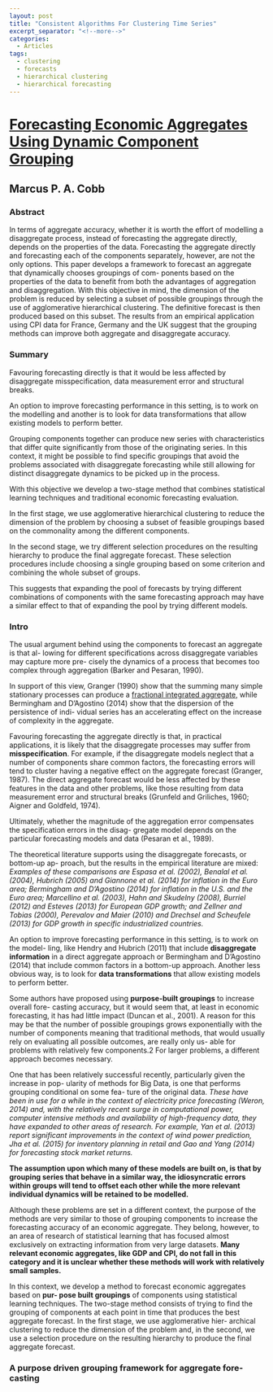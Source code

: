 ```yaml
---
layout: post
title: "Consistent Algorithms For Clustering Time Series"
excerpt_separator: "<!--more-->"
categories:
  - Articles
tags:
  - clustering
  - forecasts 
  - hierarchical clustering
  - hierarchical forecasting
---
```



# [Forecasting Economic Aggregates Using Dynamic Component Grouping](https://mpra.ub.uni-muenchen.de/81585/1/MPRA_paper_81585.pdf)

## Marcus P. A. Cobb

### Abstract

In terms of aggregate accuracy, whether it is worth the effort of modelling a disaggregate process, instead of forecasting the aggregate directly, depends on the properties of the data. Forecasting the aggregate directly and forecasting each of the components separately, however, are not the only options. <!--more-->  This paper develops a framework to forecast an aggregate that dynamically chooses groupings of com- ponents based on the properties of the data to benefit from both the advantages of aggregation and disaggregation. With this objective in mind, the dimension of the problem is reduced by selecting a subset of possible groupings through the use of agglomerative hierarchical clustering. The definitive forecast is then produced based on this subset. The results from an empirical application using CPI data for France, Germany and the UK suggest that the grouping methods can improve both aggregate and disaggregate accuracy.


### Summary 

Favouring forecasting directly is that it would be less affected by disaggregate misspecification, data measurement error and structural breaks. 

An option to improve forecasting performance in this setting, is to work on the modelling and another is to look for data transformations that allow existing models to perform better.

Grouping components together can produce new series with characteristics that differ quite significantly from those of the originating series. In this context, it might be possible to find specific groupings that avoid the problems associated with disaggregate forecasting while still allowing for distinct disaggregate dynamics to be picked up in the process. 

With this objective we develop a two-stage method that combines statistical learning techniques and traditional economic forecasting evaluation. 

In the first stage, we use agglomerative hierarchical clustering to reduce the dimension of the problem by choosing a subset of feasible groupings based on the commonality among the different components. 

In the second stage, we try different selection procedures on the resulting hierarchy to produce the final aggregate forecast. These selection procedures include choosing a single grouping based on some criterion and combining the whole subset of groups.

This suggests that expanding the pool of forecasts by trying different combinations of components with the same forecasting approach may have a similar effect to that of expanding the pool by trying different models.

### Intro 

The usual argument behind using the components to forecast an aggregate is that al- lowing for different specifications across disaggregate variables may capture more pre- cisely the dynamics of a process that becomes too complex through aggregation (Barker and Pesaran, 1990). 

In support of this view, Granger (1990) show that the summing many simple stationary processes can produce a [fractional integrated aggregate](https://www.sciencedirect.com/science/article/pii/S0304407617300428), while Bermingham and D’Agostino (2014) show that the dispersion of the persistence of indi- vidual series has an accelerating effect on the increase of complexity in the aggregate.

Favouring forecasting the aggregate directly is that, in practical applications, it is likely that the disaggregate processes may suffer from **misspecification**. For example, if the disaggregate models neglect that a number of components share common factors, the forecasting errors will tend to cluster having a negative effect on the aggregate forecast (Granger, 1987). The direct aggregate forecast would be less affected by these features in the data and other problems, like those resulting from data measurement error and structural breaks (Grunfeld and Griliches, 1960; Aigner and Goldfeld, 1974).

Ultimately, whether the magnitude of the aggregation error compensates the specification errors in the disag- gregate model depends on the particular forecasting models and data (Pesaran et al., 1989).

The theoretical literature supports using the disaggregate forecasts, or bottom-up ap- proach, but the results in the empirical literature are mixed: *Examples of these comparisons are Espasa et al. (2002), Benalal et al. (2004), Hubrich (2005) and Giannone et al. (2014) for inflation in the Euro area; Bermingham and D’Agostino (2014) for inflation in the U.S. and the Euro area; Marcellino et al. (2003), Hahn and Skudelny (2008), Burriel (2012) and Esteves (2013) for European GDP growth; and Zellner and Tobias (2000), Perevalov and Maier (2010) and Drechsel and Scheufele (2013) for GDP growth in specific industrialized countries.*

An option to improve forecasting performance in this setting, is to work on the model- ling, like Hendry and Hubrich (2011) that include **disaggregate information** in a direct aggregate approach or Bermingham and D’Agostino (2014) that include common factors in a bottom-up approach. Another less obvious way, is to look for **data transformations** that allow existing models to perform better.

Some authors have proposed using **purpose-built groupings** to increase overall fore- casting accuracy, but it would seem that, at least in economic forecasting, it has had little impact (Duncan et al., 2001). A reason for this may be that the number of possible groupings grows exponentially with the number of components meaning that traditional methods, that would usually rely on evaluating all possible outcomes, are really only us- able for problems with relatively few components.2 For larger problems, a different approach becomes necessary.

One that has been relatively successful recently, particularly given the increase in pop- ularity of methods for Big Data, is one that performs grouping conditional on some fea- ture of the original data. *These have been in use for a while in the context of electricity price forecasting (Weron, 2014) and, with the relatively recent surge in computational power, computer intensive methods and availability of high-frequency data, they have expanded to other areas of research. For example, Yan et al. (2013) report significant improvements in the context of wind power prediction, Jha et al. (2015) for inventory planning in retail and Gao and Yang (2014) for forecasting stock market returns.*

**The assumption upon which many of these models are built on, is that by grouping series that behave in a similar way, the idiosyncratic errors within groups will tend to offset each other while the more relevant individual dynamics will be retained to be modelled.**

Although these problems are set in a different context, the purpose of the methods are very similar to those of grouping components to increase the forecasting accuracy of an economic aggregate. They belong, however, to an area of research of statistical learning that has focused almost exclusively on extracting information from very large datasets. **Many relevant economic aggregates, like GDP and CPI, do not fall in this category and it is unclear whether these methods will work with relatively small samples.**

In this context, we develop a method to forecast economic aggregates based on **pur- pose built groupings** of components using statistical learning techniques. The two-stage method consists of trying to find the grouping of components at each point in time that produces the best aggregate forecast. In the first stage, we use agglomerative hier- archical clustering to reduce the dimension of the problem and, in the second, we use a selection procedure on the resulting hierarchy to produce the final aggregate forecast.

### A purpose driven grouping framework for aggregate fore- casting
